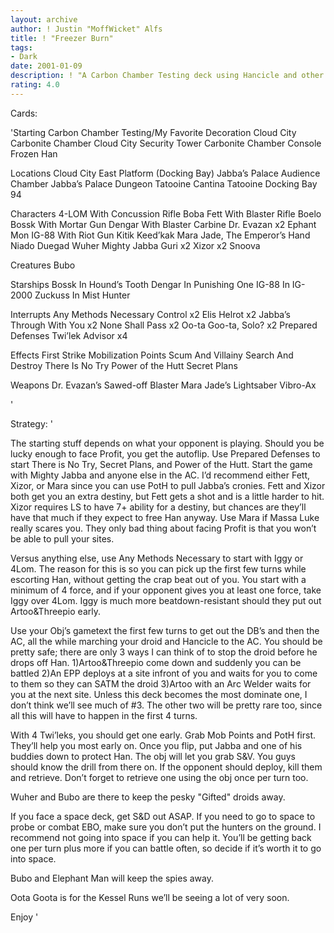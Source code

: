 ```yaml
---
layout: archive
author: ! Justin "MoffWicket" Alfs
title: ! "Freezer Burn"
tags:
- Dark
date: 2001-01-09
description: ! "A Carbon Chamber Testing deck using Hancicle and other R2 cards."
rating: 4.0
---
```

Cards: 

'Starting
Carbon Chamber Testing/My Favorite Decoration
Cloud City Carbonite Chamber
Cloud City Security Tower
Carbonite Chamber Console
Frozen Han

Locations
Cloud City East Platform (Docking Bay)
Jabba’s Palace Audience Chamber
Jabba’s Palace Dungeon
Tatooine Cantina
Tatooine Docking Bay 94

Characters
4-LOM With Concussion Rifle
Boba Fett With Blaster Rifle
Boelo
Bossk With Mortar Gun
Dengar With Blaster Carbine
Dr. Evazan  x2
Ephant Mon
IG-88 With Riot Gun
Kitik Keed’kak
Mara Jade, The Emperor’s Hand
Niado Duegad
Wuher
Mighty Jabba
Guri x2
Xizor x2
Snoova

Creatures
Bubo

Starships
Bossk In Hound’s Tooth
Dengar In Punishing One
IG-88 In IG-2000
Zuckuss In Mist Hunter

Interrupts
Any Methods Necessary
Control  x2
Elis Helrot  x2
Jabba’s Through With You  x2
None Shall Pass  x2
Oo-ta Goo-ta, Solo?  x2
Prepared Defenses
Twi’lek Advisor  x4

Effects
First Strike
Mobilization Points
Scum And Villainy
Search And Destroy
There Is No Try
Power of the Hutt
Secret Plans

Weapons
Dr. Evazan’s Sawed-off Blaster
Mara Jade’s Lightsaber
Vibro-Ax


'

Strategy: '

The starting stuff depends on what your opponent is playing.  Should you be lucky enough to face Profit, you get the autoflip.  Use Prepared Defenses to start There is No Try, Secret Plans, and Power of the Hutt.  Start the game with Mighty Jabba and anyone else in the AC.	I’d recommend either Fett, Xizor, or Mara since you can use PotH to pull Jabba’s cronies.  Fett and Xizor both get you an extra destiny, but Fett gets a shot and is a little harder to hit.	Xizor requires LS to have 7+ ability for a destiny, but chances are they’ll have that much if they expect to free Han anyway.  Use Mara if Massa Luke really scares you.  They only bad thing about facing Profit is that you won’t be able to pull your sites.

Versus anything else, use Any Methods Necessary to start with Iggy or 4Lom.  The reason for this is so you can pick up the first few turns while escorting Han, without getting the crap beat out of you.  You start with a minimum of 4 force, and if your opponent gives you at least one force, take Iggy over 4Lom.  Iggy is much more beatdown-resistant should they put out Artoo&Threepio early.

Use your Obj’s gametext the first few turns to get out the DB’s and then the AC, all the while marching your droid and Hancicle to the AC.  You should be pretty safe; there are only 3 ways I can think of to stop the droid before he drops off Han.
1)Artoo&Threepio come down and suddenly you can be battled
2)An EPP deploys at a site infront of you and waits for you to come to them so they can SATM the droid
3)Artoo with an Arc Welder waits for you at the next site.
Unless this deck becomes the most dominate one, I don’t think we’ll see much of #3.  The other two will be pretty rare too, since all this will have to happen in the first 4 turns.

With 4 Twi’leks, you should get one early.  Grab Mob Points and PotH first.  They’ll help you most early on.	Once you flip, put Jabba and one of his buddies down to protect Han.  The obj will let you grab S&V.  You guys should know the drill from there on.  If the opponent should deploy, kill them and retrieve.  Don’t forget to retrieve one using the obj once per turn too.

Wuher and Bubo are there to keep the pesky "Gifted" droids away.

If you face a space deck, get S&D out ASAP.  If you need to go to space to probe or combat EBO, make sure you don’t put the hunters on the ground.  I recommend not going into space if you can help it.  You’ll be getting back one per turn plus more if you can battle often, so decide if it’s worth it to go into space.

Bubo and Elephant Man will keep the spies away.

Oota Goota is for the Kessel Runs we’ll be seeing a lot of very soon.

Enjoy '